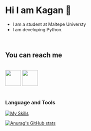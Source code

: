 #   Hi I am Kagan 👋


- I am a student at Maltepe Universty
- I am developing Python.


<br/>

## You can reach me 
<br>
<div>
<a href="https://www.linkedin.com/in/kaan-yılmaz-3631591b9/"><img src="https://www.vectorlogo.zone/logos/linkedin/linkedin-tile.svg" witdh="50px" height="50px"></a>
<a  href="mailto:ykaan2911@gmail.com"><img src="https://www.vectorlogo.zone/logos/gmail/gmail-tile.svg"  witdh="50px" height="50px"></a>

</div>

<br/>

### Language and Tools

[![My Skills](https://skills.thijs.gg/icons?i=js,html,css,git,python,django,mongodb)](https://skills.thijs.gg)
<br/>

[![Anurag's GitHub stats](https://github-readme-stats.vercel.app/api?username=KaganYILMAZ)](https://github.com/anuraghazra/github-readme-stats)
